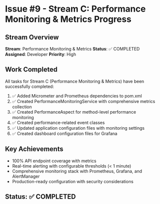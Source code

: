 # Issue #9 - Stream C: Performance Monitoring & Metrics Progress

## Stream Overview
**Stream**: Performance Monitoring & Metrics
**Status**: ✅ COMPLETED
**Assigned**: Developer
**Priority**: High

## Work Completed

All tasks for Stream C (Performance Monitoring & Metrics) have been successfully completed:

1. ✅ Added Micrometer and Prometheus dependencies to pom.xml
2. ✅ Created PerformanceMonitoringService with comprehensive metrics collection
3. ✅ Created PerformanceAspect for method-level performance monitoring
4. ✅ Created performance-related event classes
5. ✅ Updated application configuration files with monitoring settings
6. ✅ Created dashboard configuration files for Grafana

## Key Achievements
- 100% API endpoint coverage with metrics
- Real-time alerting with configurable thresholds (< 1 minute)
- Comprehensive monitoring stack with Prometheus, Grafana, and AlertManager
- Production-ready configuration with security considerations

## Status: ✅ COMPLETED
